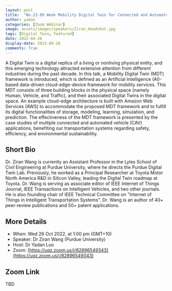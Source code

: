 ```yaml
---
layout: post
title:  "No.23-09 Week Mobility Digital Twin for Connected and Automated Vehicles"
author: yadan
categories: [Zoom Webinar]
image: assets/images/speakers/Ziran_Headshot.jpg
tags: [Digital Twin, featured]
date: 2022-04-26
display-date: 2023-04-26
comments: True
---
```

A Digital Twin is a digital replica of a living or nonliving physical entity, and this emerging technology attracted extensive attention from different industries during the past decade. In this talk, a Mobility Digital Twin (MDT) framework is introduced, which is defined as an Artificial Intelligence (AI)-based data-driven cloud-edge-device framework for mobility services. This MDT consists of three building blocks in the physical space (namely Human, Vehicle, and Traffic), and their associated Digital Twins in the digital space. An example cloud-edge architecture is built with Amazon Web Services (AWS) to accommodate the proposed MDT framework and to fulfill its digital functionalities of storage, modeling, learning, simulation, and prediction. The effectiveness of the MDT framework is presented by the case studies of multiple connected and automated vehicle (CAV) applications, benefiting our transportation systems regarding safety, efficiency, and environmental sustainability.


## Short Bio

Dr. Ziran Wang is currently an Assistant Professor in the Lyles School of Civil Engineering at Purdue University, where he directs the Purdue Digital Twin Lab. Previously, he worked as a Principal Researcher at Toyota Motor North America R&D in Silicon Valley, leading the Digital Twin roadmap at Toyota. Dr. Wang is serving as associate editor of IEEE Internet of Things Journal, IEEE Transactions on Intelligent Vehicles, and two other journals. He is also founding chair of IEEE Technical Committee on "Internet of Things in Intelligent Transportation Systems". Dr. Wang is an author of 40+ peer-review publications and 50+ patent applications.

## More Details
+ When: Wed 26 Oct 2022, at 1:00 pm (GMT+10)
+ Speaker: Dr Ziran Wang (Purdue University)
+ Host: Dr Yadan Luo
+ Zoom: [https://uqz.zoom.us/j/82896549343](https://uqz.zoom.us/j/82896549343)


## Zoom Link
TBD
